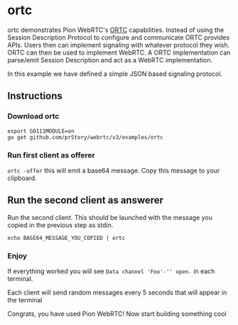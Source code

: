 # ortc

ortc demonstrates Pion WebRTC's [ORTC](https://ortc.org/) capabilities. Instead of using the Session Description Protocol
to configure and communicate ORTC provides APIs. Users then can implement signaling with whatever protocol they wish.
ORTC can then be used to implement WebRTC. A ORTC implementation can parse/emit Session Description and act as a WebRTC
implementation.

In this example we have defined a simple JSON based signaling protocol.

## Instructions

### Download ortc

```
export GO111MODULE=on
go get github.com/prStory/webrtc/v3/examples/ortc
```

### Run first client as offerer

`ortc -offer` this will emit a base64 message. Copy this message to your clipboard.

## Run the second client as answerer

Run the second client. This should be launched with the message you copied in the previous step as stdin.

`echo BASE64_MESSAGE_YOU_COPIED | ortc`

### Enjoy

If everything worked you will see `Data channel 'Foo'-'' open.` in each terminal.

Each client will send random messages every 5 seconds that will appear in the terminal

Congrats, you have used Pion WebRTC! Now start building something cool
